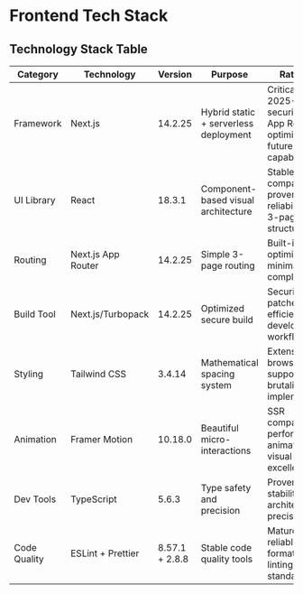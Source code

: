 # Frontend Tech Stack

## Technology Stack Table

| Category     | Technology         | Version        | Purpose                               | Rationale                                                                            |
| ------------ | ------------------ | -------------- | ------------------------------------- | ------------------------------------------------------------------------------------ |
| Framework    | Next.js            | 14.2.25        | Hybrid static + serverless deployment | Critical CVE-2025-29927 security fix, App Router optimization, future API capability |
| UI Library   | React              | 18.3.1         | Component-based visual architecture   | Stable compatibility, proven reliability for 3-page structure                        |
| Routing      | Next.js App Router | 14.2.25        | Simple 3-page routing                 | Built-in optimization, minimal complexity                                            |
| Build Tool   | Next.js/Turbopack  | 14.2.25        | Optimized secure build                | Security patches, efficient development workflow                                     |
| Styling      | Tailwind CSS       | 3.4.14         | Mathematical spacing system           | Extensive browser support, brutalist design implementation                           |
| Animation    | Framer Motion      | 10.18.0        | Beautiful micro-interactions          | SSR compatibility, performant animations for visual excellence                       |
| Dev Tools    | TypeScript         | 5.6.3          | Type safety and precision             | Proven stability, architectural precision                                            |
| Code Quality | ESLint + Prettier  | 8.57.1 + 2.8.8 | Stable code quality tools             | Mature, reliable formatting and linting standards                                    |
